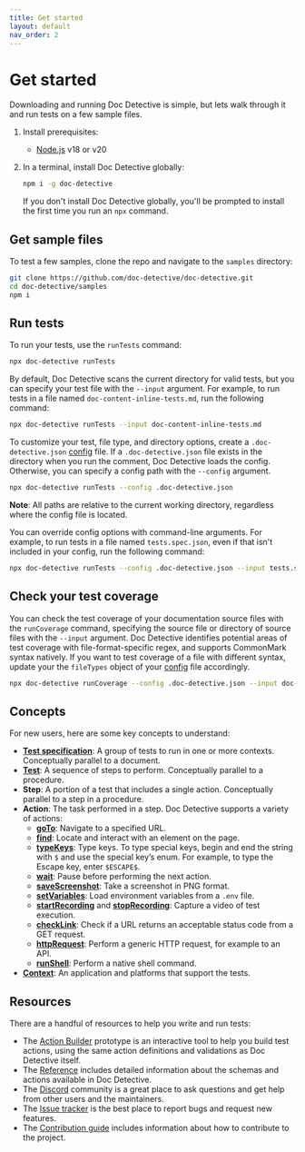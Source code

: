 ```yaml
---
title: Get started
layout: default
nav_order: 2
---
```


# Get started

Downloading and running Doc Detective is simple, but lets walk through it and run tests on a few sample files.

1. Install prerequisites:

   - [Node.js](https://nodejs.org/) v18 or v20

2. In a terminal, install Doc Detective globally:

    ```bash
    npm i -g doc-detective
    ```

    If you don't install Doc Detective globally, you'll be prompted to install the first time you run an `npx` command.

## Get sample files

To test a few samples, clone the repo and navigate to the `samples` directory:

```bash
git clone https://github.com/doc-detective/doc-detective.git
cd doc-detective/samples
npm i
```

## Run tests

To run your tests, use the `runTests` command:

```bash
npx doc-detective runTests
```

By default, Doc Detective scans the current directory for valid tests, but you can specify your test file with the `--input` argument. For example, to run tests in a file named `doc-content-inline-tests.md`, run the following command:

```bash
npx doc-detective runTests --input doc-content-inline-tests.md
```

To customize your test, file type, and directory options, create a `.doc-detective.json` [config](/reference/schemas/config.html) file. If a `.doc-detective.json` file exists in the directory when you run the comment, Doc Detective loads the config. Otherwise, you can specify a config path with the `--config` argument.

```bash
npx doc-detective runTests --config .doc-detective.json
```

**Note**: All paths are relative to the current working directory, regardless where the config file is located.

You can override config options with command-line arguments. For example, to run tests in a file named `tests.spec.json`, even if that isn't included in your config, run the following command:

```bash
npx doc-detective runTests --config .doc-detective.json --input tests.spec.json
```

## Check your test coverage

You can check the test coverage of your documentation source files with the `runCoverage` command, specifying the source file or directory of source files with the `--input` argument. Doc Detective identifies potential areas of test coverage with file-format-specific regex, and supports CommonMark syntax natively. If you want to test coverage of a file with different syntax, update your the `fileTypes` object of your [config](/reference/schemas/config.html) file accordingly.

```bash
npx doc-detective runCoverage --config .doc-detective.json --input doc-content.md
```

## Concepts

For new users, here are some key concepts to understand:

- [**Test specification**](/reference/schemas/specification.html): A group of tests to run in one or more contexts. Conceptually parallel to a document.
- [**Test**](/reference/schemas/test.html): A sequence of steps to perform. Conceptually parallel to a procedure.
- **Step**: A portion of a test that includes a single action. Conceptually parallel to a step in a procedure.
- **Action**: The task performed in a step. Doc Detective supports a variety of actions:
  - [**goTo**](/reference/schemas/goTo.html): Navigate to a specified URL.
  - [**find**](/reference/schemas/find.html): Locate and interact with an element on the page.
  - [**typeKeys**](/reference/schemas/typeKeys.html): Type keys. To type special keys, begin and end the string with `$` and use the special key’s enum. For example, to type the Escape key, enter `$ESCAPE$`.
  - [**wait**](/reference/schemas/wait.html): Pause before performing the next action.
  - [**saveScreenshot**](/reference/schemas/saveScreenshot.html): Take a screenshot in PNG format.
  - [**setVariables**](/reference/schemas/setVariables.html): Load environment variables from a `.env` file.
  - [**startRecording**](/reference/schemas/startRecording.html) and [**stopRecording**](/reference/schemas/stopRecording.html): Capture a video of test execution.
  - [**checkLink**](/reference/schemas/checkLink.html): Check if a URL returns an acceptable status code from a GET request.
  - [**httpRequest**](/reference/schemas/httpRequest.html): Perform a generic HTTP request, for example to an API.
  - [**runShell**](/reference/schemas/runShell.html): Perform a native shell command.
- [**Context**](/reference/schemas/context.html): An application and platforms that support the tests.

## Resources

There are a handful of resources to help you write and run tests:

- The [Action Builder](/app) prototype is an interactive tool to help you build test actions, using the same action definitions and validations as Doc Detective itself.
- The [Reference](/reference/) includes detailed information about the schemas and actions available in Doc Detective.
- The [Discord](https://discord.gg/7Qb3bJ6) community is a great place to ask questions and get help from other users and the maintainers.
- The [Issue tracker](https://github.com/doc-detective/doc-detective/issues) is the best place to report bugs and request new features.
- The [Contribution guide](https://github.com/doc-detective/doc-detective/blob/main/CONTRIBUTIONS.md) includes information about how to contribute to the project.

